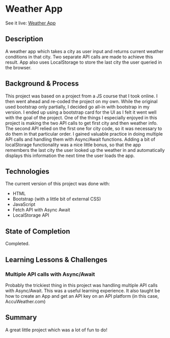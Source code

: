# Weather App

See it live: [Weather App](https://soft-blancmange-2112d3.netlify.app/)

## Description
A weather app which takes a city as user input and returns current weather conditions in that city. Two separate API calls are made to achieve this result. App also uses LocalStorage to store the last city the user queried in the browser.

## Background & Process
This project was based on a project from a JS course that I took online. I then went ahead and re-coded the project on my own. While the original used bootstrap only partially, I decided go all-in with bootstrap in my version. I ended up using a bootstrap card for the UI as I felt it went well with the goal of the project. One of the things I especially enjoyed in this project is making the two API calls to get first city and then weather info. The second API relied on the first one for city code, so it was necessary to do them in that particular order. I gained valuable practice in doing multiple API calls and handling them with Async/Await functions. Adding a bit of localStorage functionality was a nice little bonus, so that the app remembers the last city the user looked up the weather in and automatically displays this information the next time the user loads the app.

## Technologies
The current version of this project was done with:
* HTML 
* Bootstrap (with a little bit of external CSS)
* JavaScript
* Fetch API with Async Await
* LocalStorage API

## State of Completion
Completed.

## Learning Lessons & Challenges
### Multiple API calls with Async/Await
Probably the trickiest thing in this project was handling multiple API calls with Async/Await. This was a useful learning experience. It also taught be how to create an App and get an API key on an API platform (in this case, AccuWeather.com)


## Summary
A great little project which was a lot of fun to do!




